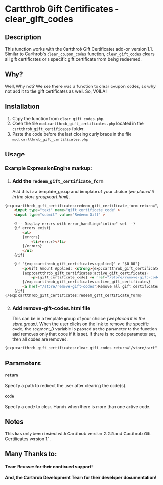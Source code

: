 # Cartthrob Gift Certificates - clear_gift_codes

## Description
This function works with the Cartthrob Gift Certificates add-on version 1.1.
Similar to Carthrob's `clear_coupon_codes` function, `clear_gift_codes` clears all gift certificates or a specific gift certificate from being redeemed.

## Why?
Well, Why not? We see there was a function to clear coupon codes, so why not add it to the gift certificates as well. So, VOILA!

## Installation
1. Copy the function from `clear_gift_codes.php`.
2. Open the file `mod.cartthrob_gift_certificates.php` located in the `cartthrob_gift_certificates` folder.
3. Paste the code before the last closing curly brace in the file `mod.cartthrob_gift_certificates.php`

## Usage

### Example ExpressionEngine markup:

1.	### Add the `redeem_gift_certificate_form`
	Add this to a template_group and template of your choice _(we placed it in the store.group/cart.html)_.
```html
{exp:cartthrob_gift_certificates:redeem_gift_certificate_form return="/store/cart" error_handling="inline"}
	<input type="text" name="gift_certificate_code" >
	<input type="submit" value="Redeem Gift" >

	{!-- Display errors with error_handling="inline" set --}
	{if errors_exist}
		<ul>
		{errors}
			<li>{error}</li>
		{/errors}
		</ul>
	{/if}

	{if "{exp:cartthrob_gift_certificates:applied}" > "$0.00"}
		<p>Gift Amount Applied: <strong>{exp:cartthrob_gift_certificates:applied}</strong></p>
		{exp:cartthrob_gift_certificates:active_gift_certificates}
			<p>{gift_certificate_code} <a href="/store/remove-gift-codes/{gift_certificate_code}">Remove</a></p>
		{/exp:cartthrob_gift_certificates:active_gift_certificates}
		<a href="/store/remove-gift-codes">Remove all gift certificates</a>
	{/if}
{/exp:cartthrob_gift_certificates:redeem_gift_certificate_form}
```

2.	### Add remove-gift-codes.html file
	This can be in a template group of your choice _(we placed it in the store.group)_. When the user clicks on the link to remove the specific code, the segment_3 variable is passed as the parameter to the function and removes only that code if it is set. If there is no code parameter set, then all codes are removed.
```html
{exp:cartthrob_gift_certificates:clear_gift_codes return="/store/cart" code="{segment_3}"}
```
## Parameters

#### `return`
Specify a path to redirect the user after clearing the code(s).

#### `code`
Specify a code to clear. Handy when there is more than one active code.

## Notes
This has only been tested with Cartthrob version 2.2.5 and Cartthrob Gift Certificates version 1.1.

## Many Thanks to:
#### Team Reusser for their continued support!
#### And, the Carthrob Development Team for their developer documentation!